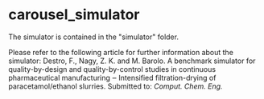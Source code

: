 # carousel_simulator
The simulator is contained in the "simulator" folder.

Please refer to the following article for further information about the simulator:
Destro, F., Nagy, Z. K. and M. Barolo. A benchmark simulator for quality-by-design 
and quality-by-control studies in continuous pharmaceutical manufacturing ‒ Intensified
filtration-drying of paracetamol/ethanol slurries. Submitted to: _Comput. Chem. Eng._ 


